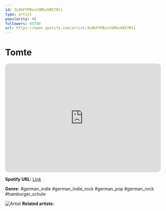 ```yaml
---
id: 3L0bFYPBzvCGMkzkNI7Rti
type: artist
popularity: 40
followers: 45749
url: https://open.spotify.com/artist/3L0bFYPBzvCGMkzkNI7Rti
---
```

# Tomte

<iframe style="border-radius:12px" src="https://open.spotify.com/embed/artist/3L0bFYPBzvCGMkzkNI7Rti" width="100%" height="352" frameBorder="0" allowfullscreen="" allow="autoplay; clipboard-write; encrypted-media; fullscreen; picture-in-picture" loading="lazy"></iframe>

**Spotify URL:** [Link](https://open.spotify.com/artist/3L0bFYPBzvCGMkzkNI7Rti)

**Genre:**  #german_indie #german_indie_rock #german_pop #german_rock #hamburger_schule

![Artist](https://i.scdn.co/image/c7b6cc42261a609abb614001d24eae5b2b8c2ba0)
**Related artists:**

